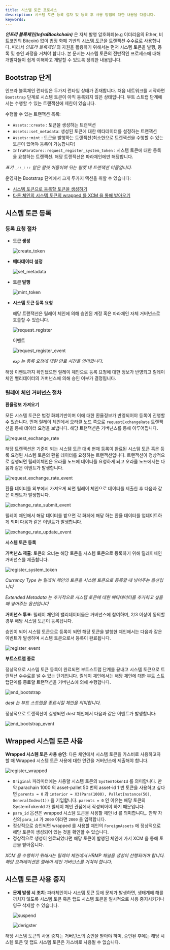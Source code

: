 ```yaml
---
title: 시스템 토큰 프로세스
description: 시스템 토큰 등록 절차 및 등록 후 사용 방법에 대한 내용을 다룹니다.
keywords:
---
```


**_인프라 블록체인(InfraBlockchain)_** 은 자체 발행 암호화폐(e.g 이더리움의 Ether, 비트코인의 Bitcoin) 없이 법정 화폐 기반의 [시스템 토큰](../../learn/protocol/system-token.md)을 트랜잭션 수수료로 사용합니다. 따라서 _인프라 블록체인_ 의 자원을 활용하기 위해서는 먼저 시스템 토큰을 발행, 등록 및 승인 과정을 거쳐야 합니다. 본 문서는 시스템 토큰의 전반적인 프로세스에 대해 개발자들이 쉽게 이해하고 개발할 수 있도록 정리한 내용입니다.

## Bootstrap 단계

인프라 블록체인 런타임은 두가지 런타임 상태가 존재합니다. 처음 네트워크를 시작하면 `Bootstrap` 단계로 시스템 토큰이 아직 등록되지 않은 상태입니다. 부트 스트랩 단계에서는 수행할 수 있는 트랜잭션에 제한이 있습니다.

수행할 수 있는 트랜잭션 목록:

- `Assets::create` : 토큰을 생성하는 트랜잭션
- `Assets::set_metadata`: 생성된 토큰에 대한 메타데이터를 설정하는 트랜잭션
- `Assets::mint` : 토큰을 발행하는 트랜잭션(최소한으로 트랜잭션을 수행할 수 있는 토큰이 있어야 등록이 가능합니다)
- `InfraParaCore::request_register_system_token` : 시스템 토큰에 대한 등록을 요청하는 트랜잭션. 해당 트랜잭션은 파라체인에만 해당합니다.

_표기 `_::_`: `::` 앞은 팔렛 이름이며 뒤는 팔렛 내 트랜잭션 이름입니다._

운영자는 Bootstrap 단계에서 크게 두가지 액션을 취할 수 있습니다:

- [시스템 토큰으로 등록할 토큰을 생성하기](#등록-요청-절차)
- [다른 체인의 시스템 토큰의 wrapped 를 XCM 을 통해 받아오기](#wrapped-시스템-토큰-사용)

## 시스템 토큰 등록

### 등록 요청 절차

- **토큰 생성**

  ![create_token](/media/images/docs/infrablockchain/tutorials/create_token.png)

- **메타데이터 설정**

  ![set_metadata](/media/images/docs/infrablockchain/tutorials/set_metadata.png)

- **토큰 발행**

  ![mint_token](/media/images/docs/infrablockchain/tutorials/mint_token.png)

- **시스템 토큰 등록 요청**

  해당 트랜잭션은 릴레이 체인에 의해 승인된 계정 혹은 파라체인 자체 거버넌스로 호출할 수 있습니다.

  ![request_register](/media/images/docs/infrablockchain/tutorials/request_register.png)

  이벤트

  ![request_register_event](/media/images/docs/infrablockchain/tutorials/request_register_event.png)

  _`exp` 는 등록 요청에 대한 만료 시간을 의미합니다._

해당 이벤트까지 확인됐으면 릴레이 체인으로 등록 요청에 대한 정보가 반영되고 릴레이 체인 밸리데이터의 거버넌스에 의해 승인 여부가 결정됩니다.

### 릴레이 체인 거버넌스 절차

**환율정보 가져오기**

모든 시스템 토큰은 법정 화폐기반이며 이에 대한 환율정보가 반영되어야 등록이 진행할 수 있습니다. 먼저 릴레이 체인에서 오라클 노드 쪽으로 `requestExchangeRate` 트랜잭션을 통해 데이터 요청을 보냅니다. 해당 트랜잭션은 거버넌스를 통해 이루어집니다.

![request_exchange_rate](/media/images/docs/infrablockchain/tutorials/request_exchange_rate.png)

해당 트랜잭션은 기준이 되는 시스템 토큰 대비 현재 등록이 완료된 시스템 토큰 혹은 등록 요청된 시스템 토큰의 환율 데이터를 요청하는 트랜잭션입니다. 트랜잭션이 정상적으로 실행되면 릴레이체인은 오라클 노드에 데이터를 요청하게 되고 오라클 노드에서는 다음과 같은 이벤트가 발생합니다.

![request_exchange_rate_event](/media/images/docs/infrablockchain/tutorials/request_exchange_rate_event.png)

환율 데이터를 외부에서 가져오게 되면 릴레이 체인으로 데이터를 제출한 후 다음과 같은 이벤트가 발생합니다.

![exchange_rate_submit_event](/media/images/docs/infrablockchain/tutorials/exchange_rate_submit_event.png)

릴레이 체인에서 해당 데이터를 받으면 각 화페에 해당 하는 환율 데이터를 업데이트하게 되며 다음과 같은 이벤트가 발생합니다.

![exchange_rate_update_event](/media/images/docs/infrablockchain/tutorials/exchange_rate_update_event.png)

**시스템 토큰 등록**

**거버넌스 제출**: 토큰의 오너는 해당 토큰을 시스템 토큰으로 등록하기 위해 릴레이체인 거버넌스를 제출합니다.

![register_system_token](/media/images/docs/infrablockchain/tutorials/register_system_token.png)

_Currency Type 는 릴레이 체인의 토큰을 시스템 토큰으로 등록할 때 넣어주는 옵션입니다_

_Extended Metadata 는 추가적으로 시스템 토큰에 대한 메타데이터를 추가하고 싶을 때 넣어주는 옵션입니다_

**거버넌스 투표**: 릴레이 체인의 밸리데이터들은 거버넌스에 참여하며, 2/3 이상이 동의할 경우 해당 시스템 토큰이 등록됩니다.

승인이 되어 시스템 토큰으로 등록이 되면 해당 토큰을 발행한 체인에서는 다음과 같은 이벤트가 발생하며 시스템 토큰으로서 등록이 완료됩니다.

![register_event](/media/images/docs/infrablockchain/tutorials/register_event.png)

**부트스트랩 종료**

정상적으로 시스템 토큰 등록이 완료되면 부트스트랩 단계를 끝내고 시스템 토큰으로 트랜잭션 수수료를 낼 수 있는 단계입니다. 릴레이 체인에서는 해당 체인에 대한 부트 스트랩단계를 종료할 트랜잭션을 거버넌스에 의해 수행합니다.

![end_bootstrap](/media/images/docs/infrablockchain/tutorials/end_bootstrap.png)

_dest 는 부트 스트랩을 종료시킬 체인을 의미합니다._

정상적으로 트랜잭션이 실행되면 _dest_ 체인에서 다음과 같은 이벤트가 발생합니다:

![end_bootstrap_event](/media/images/docs/infrablockchain/tutorials/end_bootstrap_event.png)

## Wrapped 시스템 토큰 사용

**Wrapped 시스템 토큰 사용 승인**: 다른 체인에서 시스템 토큰을 가스비로 사용하고자 할 때 Wrapped 시스템 토큰 사용에 대한 안건을 거버넌스에 제출해야 합니다.

![register_wrapped](/media/images/docs/infrablockchain/tutorials/register_wrapped.png)

- `Original` 파라미터에는 사용할 시스템 토큰의 `SystemTokenId` 를 의미합니다. 만약 parachain 1000 의 asset-pallet 50 번의 asset-id 1 번 토큰을 사용하고 싶다면 `parents = 0` 과 `interior = X3(Para(1000), PalletInstance(50), GeneralIndex(1))` 을 기입합니다. `parents = 0` 인 이유는 해당 토큰의 SystemTokenId 가 릴레이 체인 관점에서 작성되어야 하기 때문입니다.
- `para_id` 옵션은 wrapped 시스템 토큰을 사용할 체인 id 를 의미합니다\_. 만약 자신의 `para_id` 가 `2000` 이라면 `2000` 을 입력합니다.
- 정상적으로 승인되면 wrapped 를 사용할 체인의 `ForeignAssets` 에 정상적으로 해당 토큰이 생성되어 있는 것을 확인할 수 있습니다.
- 정상적으로 생성이 완료되었다면 해당 토큰이 발행된 체인에 가서 XCM 을 통해 토큰을 받아옵니다.

_XCM 을 수행하기 위해서는 릴레이 체인에서 HRMP 채널을 생성이 선행되어야 합니다. 해당 오퍼레이션은 릴레이 체인 거버넌스를 거쳐야 합니다._

## 시스템 토큰 사용 중지

- **문제 발생 시 조치**: 파라체인이나 시스템 토큰 등에 문제가 발생하면, 생태계에 해를 끼치지 않도록 시스템 토큰 혹은 랩드 시스템 토큰을 일시적으로 사용 중지시키거나 영구 삭제할 수 있습니다.

  ![suspend](/media/images/docs/infrablockchain/tutorials/suspend.png)

  ![derigster](/media/images/docs/infrablockchain/tutorials/deregister.png)

해당 시스템 토큰의 사용 중지는 거버넌스의 승인을 받아야 하며, 승인된 후에는 해당 시스템 토큰 및 랩드 시스템 토큰은 가스비로 사용될 수 없습니다.
